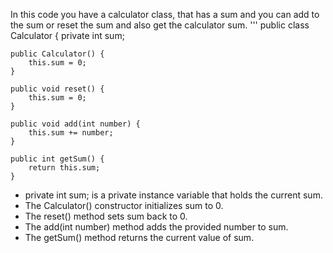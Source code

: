 In this code you have a calculator class,
that has a sum and you can add to the sum
or reset the sum and also get the calculator sum.
'''
public class Calculator {
private int sum;

    public Calculator() {
        this.sum = 0;
    }

    public void reset() {
        this.sum = 0;
    }

    public void add(int number) {
        this.sum += number;
    }

    public int getSum() {
        return this.sum;
    }
- private int sum; is a private instance variable that holds the current sum.
- The Calculator() constructor initializes sum to 0. 
- The reset() method sets sum back to 0.
- The add(int number) method adds the provided number to sum.
- The getSum() method returns the current value of sum.



